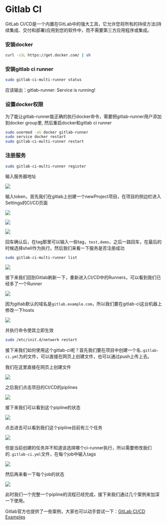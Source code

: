 # Gitlab CI

GitLab CI/CD是一个内置在GitLab中的强大工具，它允许您将所有的持续方法\(持续集成、交付和部署\)应用到您的软件中，而不需要第三方应用程序或集成。

### 安装docker

```bash
curl -sSL https://get.docker.com/ | sh
```

### 安装gitlab ci runner

```bash
sudo gitlab-ci-multi-runner status
```

应该输出：gitlab-runner: Service is running!

### 设置docker权限

为了能让gitlab-runner能正确的执行docker命令，需要把gitlab-runner用户添加到docker group里, 然后重启docker和gitlab ci runner

```bash
sudo usermod -aG docker gitlab-runner
sudo service docker restart
sudo gitlab-ci-multi-runner restart
```

### **注册服务**

```bash
sudo gitlab-ci-multi-runner register
```

输入服务器地址

![](../.gitbook/assets/image%20%2813%29.png)

输入token，首先我们在gitlab上创建一个newProject项目，在项目的侧边栏进入Settings的CI/CD页面

![](../.gitbook/assets/image%20%2815%29.png)

![](../.gitbook/assets/image%20%282%29.png)

![](../.gitbook/assets/image%20%284%29.png)

回车确认后，在tag那里可以输入一些tag，`test,demo`，之后一路回车，在最后的时候选择shell作为执行。然后我们来看一下服务是否注册成功

```bash
sudo gitlab-ci-multi-runner list
```

![](../.gitbook/assets/image%20%2817%29.png)

接下来我们回到Gitlab刷新一下，重新进入CI/CD中的Runners，可以看到我们已经多了一个Runner

![](../.gitbook/assets/image%20%287%29.png)

因为gitlab默认的域名是`gitlab.example.com`，所以我们要在gitlab-ci这台机器上修改一下hosts

![](../.gitbook/assets/image.png)

并执行命令使其立即生效

```bash
sudo /etc/init.d/network restart
```

接下来我们如何使用这个gitlab-ci呢？首先我们要在项目中创建一个名`.gitlab-ci.yml`为的文件，可以直接在网页上创建文件，也可以通过push上传上去。

我们在这里直接在网页上创建文件

![](../.gitbook/assets/image%20%2814%29.png)

之后我们点击项目的CI/CD的piplines

![](../.gitbook/assets/image%20%286%29.png)

接下来我们可以看到这个pipline的状态

![](../.gitbook/assets/image%20%289%29.png)

点击进去可以看到我们这个pipline目前有三个任务

![](../.gitbook/assets/image%20%2810%29.png)

但是当前创建的任务并不知道该选择哪个ci-runner执行，所以需要修改我们的`.gitlab-ci.yml`文件，在每个job中输入tags

![](../.gitbook/assets/image%20%285%29.png)

然后再来看一下每个job的状态

![](../.gitbook/assets/image%20%283%29.png)

此时我们一个完整一个pipline的流程已经完成，接下来我们通过几个案例来加深一下使用。

Gitlab官方也提供了一些案例，大家也可以动手尝试一下：[GitLab CI/CD Examples](https://docs.gitlab.com/ee/ci/examples/README.html)

